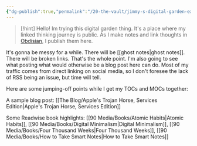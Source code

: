 ```yaml
---
{"dg-publish":true,"permalink":"/20-the-vault/jimmy-s-digital-garden-experiment/","tags":["gardenEntry"]}
---
```


> [!hint] Hello!
> Im trying this digital garden thing. It's a place where my linked thinking journey is public. As I make notes and link thoughts in [Obdisian](https://obsidian.md), I publish them here.
> 

It's gonna be messy for a while. There will be [[ghost notes\|ghost notes]]. There will be broken links. That's the whole point. I'm also going to see what posting what would otherwise be a blog post here can do. Most of my traffic comes from direct linking on social media, so I don't foresee the lack of RSS being an issue, but time will tell.

Here are some jumping-off points while I get my TOCs and MOCs together:

A sample blog post: [[The Blog/Apple's Trojan Horse, Services Edition\|Apple's Trojan Horse, Services Edition]]

Some Readwise book highlights: [[90 Media/Books/Atomic Habits\|Atomic Habits]], [[90 Media/Books/Digital Minimalism\|Digital Minimalism]], [[90 Media/Books/Four Thousand Weeks\|Four Thousand Weeks]], [[90 Media/Books/How to Take Smart Notes\|How to Take Smart Notes]]
